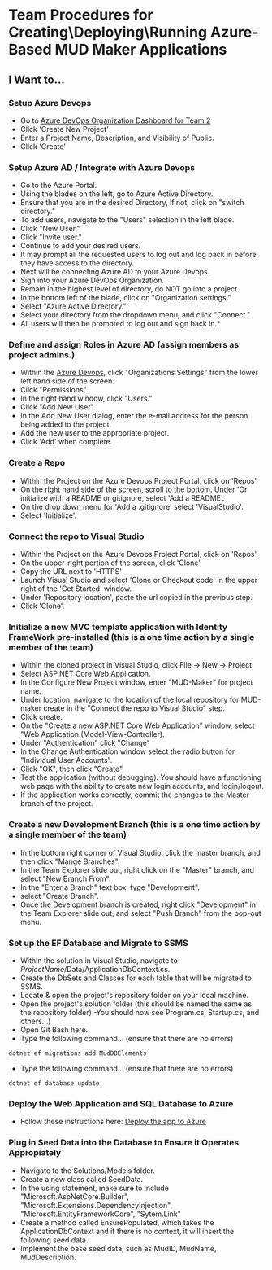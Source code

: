 # Team Procedures for Creating\Deploying\Running Azure-Based MUD Maker Applications

## I Want to...

### Setup Azure Devops

* Go to [Azure DevOps Organization Dashboard for Team 2](https://dev.azure.com/MSSA-Team-2/)
* Click 'Create New Project'
* Enter a Project Name, Description, and Visibility of Public.
* Click 'Create'

### Setup Azure AD / Integrate with Azure Devops

* Go to the Azure Portal.
* Using the blades on the left, go to Azure Active Directory.
* Ensure that you are in the desired Directory, if not, click on "switch directory."
* To add users, navigate to the "Users" selection in the left blade.
* Click "New User."
* Click "Invite user."
* Continue to add your desired users.
* It may prompt all the requested users to log out and log back in before they have access to the directory.
* Next will be connecting Azure AD to your Azure Devops.
* Sign into your Azure DevOps Organization.
* Remain in the highest level of directory, do NOT go into a project.
* In the bottom left of the blade, click on "Organization settings."
* Select "Azure Active Directory."
* Select your directory from the dropdown menu, and click "Connect."
* All users will then be prompted to log out and sign back in.* 

### Define and assign Roles in Azure AD (assign members as project admins.)

* Within the [Azure Devops](https://dev.azure.com/MSSA-Team-2/), click "Organizations Settings" from the lower left hand side of the screen.
* Click "Permissions".
* In the right hand window, click "Users."
* Click "Add New User".
* In the Add New User dialog, enter the e-mail address for the person being added to the project.
* Add the new user to the appropriate project.
* Click 'Add' when complete.

### Create a Repo

* Within the Project on the Azure Devops Project Portal, click on 'Repos'
* On the right hand side of the screen, scroll to the bottom.  Under 'Or initialize with a README or gitignore, select 'Add a README'.
* On the drop down menu for 'Add a .gitignore' select 'VisualStudio'.
* Select 'Initialize'.

### Connect the repo to Visual Studio

* Within the Project on the Azure Devops Project Portal, click on 'Repos'.
* On the upper-right portion of the screen, click 'Clone'.
* Copy the URL next to 'HTTPS'
* Launch Visual Studio and select 'Clone or Checkout code' in the upper right of the 'Get Started' window.
* Under 'Repository location', paste the url copied in the previous step.
* Click 'Clone'.

### Initialize a new MVC template application with Identity FrameWork pre-installed (this is a one time action by a single member of the team)

* Within the cloned project in Visual Studio, click File -> New -> Project
* Select ASP.NET Core Web Application.
* In the Configure New Project window, enter "MUD-Maker" for project name.
* Under location, navigate to the location of the local repository for MUD-maker create in the "Connect the repo to Visual Studio" step.
* Click create.
* On the "Create a new ASP.NET Core Web Application" window, select "Web Application (Model-View-Controller).
* Under "Authentication" click "Change"
* In the Change Authentication window select the radio button for "Individual User Accounts".
* Click "OK", then click "Create"
* Test the application (without debugging).  You should have a functioning web page with the ability to create new login accounts, and login/logout.
* If the application works correctly, commit the changes to the Master branch of the project.

### Create a new Development Branch (this is a one time action by a single member of the team)

* In the bottom right corner of Visual Studio, click the master branch, and then click "Mange Branches".
* In the Team Explorer slide out, right click on the "Master" branch, and select "New Branch From".
* In the "Enter a Branch" text box, type "Development".
* select "Create Branch".
* Once the Development branch is created, right click "Development" in the Team Explorer slide out, and select "Push Branch" from the pop-out menu.

### Set up the EF Database and Migrate to SSMS

* Within the solution in Visual Studio, navigate to *ProjectName*/Data/ApplicationDbContext.cs. 
* Create the DbSets and Classes for each table that will be migrated to SSMS.
* Locate & open the project's repository folder on your local machine.
* Open the project's solution folder (this should be named the same as the repository folder)
    -You should now see Program.cs, Startup.cs, and others...)
* Open Git Bash here.
* Type the following command... (ensure that there are no errors)

```
dotnet ef migrations add MudDBElements
```
* Type the following command... (ensure that there are no errors)
```
dotnet ef database update
```

### Deploy the Web Application and SQL Database to Azure

* Follow these instructions here: [Deploy the app to Azure](https://docs.microsoft.com/en-us/aspnet/core/tutorials/publish-to-azure-webapp-using-vs?view=aspnetcore-3.0#deploy-the-app-to-azure)

### Plug in Seed Data into the Database to Ensure it Operates Appropiately

* Navigate to the Solutions/Models folder.
* Create a new class called SeedData.
* In the using statement, make sure to include "Microsoft.AspNetCore.Builder", "Microsoft.Extensions.DependencyInjection", "Microsoft.EntityFrameworkCore", "Sytem.Link"
* Create a method called EnsurePopulated, which takes the ApplicationDbContext and if there is no context, it will insert the following seed data.
* Implement the base seed data, such as MudID, MudName, MudDescription.
